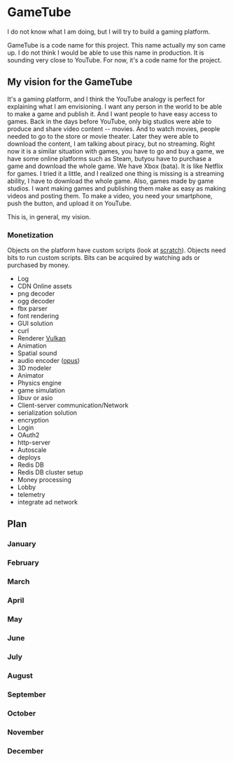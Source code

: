 # GameTube
I do not know what I am doing, but I will try to build a gaming platform.

GameTube is a code name for this project. This name actually my son came up. I do not think I would be able to use this name in production. It is sounding very close to YouTube. For now, it's a code name for the project.

## My vision for the GameTube

It's a gaming platform, and I think the YouTube analogy is perfect for explaining what I am envisioning. I want any person in the world to be able to make a game and publish it. And I want people to have easy access to games. Back in the days before YouTube, only big studios were able to produce and share video content -- movies. And to watch movies, people needed to go to the store or movie theater. Later they were able to download the content, I am talking about piracy, but no streaming. Right now it is a similar situation with games, you have to go and buy a game, we have some online platforms such as Steam, butyou have to purchase a game and download the whole game. We have Xbox (bata). It is like Netflix for games. I tried it a little, and I realized one thing is missing is a streaming ability, I have to download the whole game. Also, games made by game studios. I want making games and publishing them make as easy as making videos and posting them. To make a video, you need your smartphone, push the button, and upload it on YouTube.

This is, in general, my vision.

### Monetization
Objects on the platform have custom scripts (look at [scratch]( https://en.wikipedia.org/wiki/Scratch_(programming_language))). Objects need bits to run custom scripts. Bits can be acquired by watching ads or purchased by money.

- Log
- CDN Online assets
- png decoder
- ogg decoder
- fbx parser
- font rendering
- GUI solution
- curl
- Renderer [Vulkan](https://www.khronos.org/vulkan/)
- Animation
- Spatial sound
- audio encoder ([opus](http://opus-codec.org/))
- 3D modeler
- Animator
- Physics engine
- game simulation
- libuv or asio
- Client-server communication/Network
- serialization solution
- encryption
- Login
- OAuth2
- http-server
- Autoscale
- deploys
- Redis DB
- Redis DB cluster setup
- Money processing
- Lobby
- telemetry
- integrate ad network

## Plan
### January
### February
### March
### April
### May
### June
### July
### August
### September
### October
### November
### December
